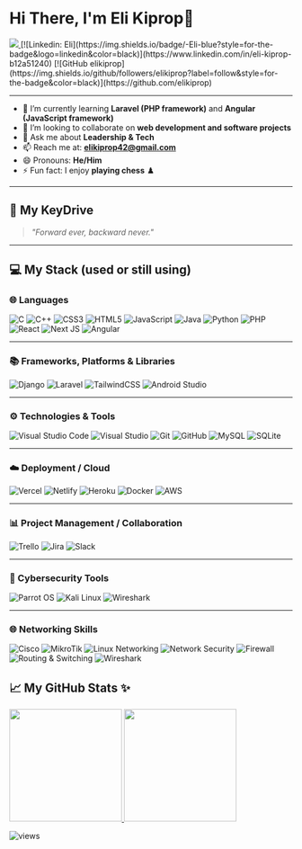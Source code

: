 # Hi There, I'm Eli Kiprop👋

<a href="https://www.twitter.com/EliKiprop9" target="_blank" rel="noreferrer">
  <img src="https://img.shields.io/twitter/follow/EliKiprop9?logo=twitter&style=for-the-badge&color=0891b2&labelColor=1c1917" />
</a>
[![Linkedin: Eli](https://img.shields.io/badge/-Eli-blue?style=for-the-badge&logo=linkedin&color=black)](https://www.linkedin.com/in/eli-kiprop-b12a51240) 
[![GitHub elikiprop](https://img.shields.io/github/followers/elikiprop?label=follow&style=for-the-badge&color=black)](https://github.com/elikiprop)


---

- 🌱 I’m currently learning **Laravel (PHP framework)** and **Angular (JavaScript framework)**  
- 👯 I’m looking to collaborate on **web development and software projects**  
- 💬 Ask me about **Leadership & Tech**  
- 📫 Reach me at: **elikiprop42@gmail.com**  
- 😄 Pronouns: **He/Him**  
- ⚡ Fun fact: I enjoy **playing chess** ♟️  

---

## 🚀 My KeyDrive  
> *"Forward ever, backward never."*  

---

## 💻 My Stack (used or still using)

### 🌐 Languages
![C](https://img.shields.io/badge/c-%2300599C.svg?style=for-the-badge&logo=c&logoColor=white)
![C++](https://img.shields.io/badge/c%2B%2B-%2300599C.svg?style=for-the-badge&logo=c%2B%2B&logoColor=white)
![CSS3](https://img.shields.io/badge/css3-%231572B6.svg?style=for-the-badge&logo=css3&logoColor=white)
![HTML5](https://img.shields.io/badge/html5-%23E34F26.svg?style=for-the-badge&logo=html5&logoColor=white)
![JavaScript](https://img.shields.io/badge/javascript-%23323330.svg?style=for-the-badge&logo=javascript&logoColor=%23F7DF1E)
![Java](https://img.shields.io/badge/java-%23ED8B00.svg?style=for-the-badge&logo=openjdk&logoColor=white)
![Python](https://img.shields.io/badge/python-3670A0?style=for-the-badge&logo=python&logoColor=ffdd54)
![PHP](https://img.shields.io/badge/php-%23777BB4.svg?style=for-the-badge&logo=php&logoColor=white)
![React](https://img.shields.io/badge/react-%2320232a.svg?style=for-the-badge&logo=react&logoColor=%2361DAFB)
![Next JS](https://img.shields.io/badge/next.js-000000?style=for-the-badge&logo=nextdotjs&logoColor=white)
![Angular](https://img.shields.io/badge/Angular-DD0031.svg?style=for-the-badge&logo=angular&logoColor=white)

---

### 📚 Frameworks, Platforms & Libraries
![Django](https://img.shields.io/badge/django-%23092E20.svg?style=for-the-badge&logo=django&logoColor=white)
![Laravel](https://img.shields.io/badge/Laravel-FF2D20.svg?style=for-the-badge&logo=laravel&logoColor=white)
![TailwindCSS](https://img.shields.io/badge/Tailwind_CSS-38B2AC.svg?style=for-the-badge&logo=tailwind-css&logoColor=white)
![Android Studio](https://img.shields.io/badge/Android%20Studio-%2300ACD7.svg?style=for-the-badge&logo=android-studio&logoColor=white)

---

### ⚙️ Technologies & Tools
![Visual Studio Code](https://img.shields.io/badge/Visual%20Studio%20Code-0078d7.svg?style=for-the-badge&logo=visual-studio-code&logoColor=white)
![Visual Studio](https://img.shields.io/badge/Visual%20Studio-5C2D91.svg?style=for-the-badge&logo=visual-studio&logoColor=white)
![Git](https://img.shields.io/badge/Git-F05032.svg?style=for-the-badge&logo=git&logoColor=white)
![GitHub](https://img.shields.io/badge/GitHub-181717.svg?style=for-the-badge&logo=github&logoColor=white)
![MySQL](https://img.shields.io/badge/MySQL-4479A1.svg?style=for-the-badge&logo=mysql&logoColor=white)
![SQLite](https://img.shields.io/badge/SQLite-07405E.svg?style=for-the-badge&logo=sqlite&logoColor=white)

---

### ☁️ Deployment / Cloud
![Vercel](https://img.shields.io/badge/Vercel-000000.svg?style=for-the-badge&logo=vercel&logoColor=white)
![Netlify](https://img.shields.io/badge/Netlify-00C7B7.svg?style=for-the-badge&logo=netlify&logoColor=white)
![Heroku](https://img.shields.io/badge/Heroku-430098.svg?style=for-the-badge&logo=heroku&logoColor=white)
![Docker](https://img.shields.io/badge/Docker-2496ED.svg?style=for-the-badge&logo=docker&logoColor=white)
![AWS](https://img.shields.io/badge/Amazon_AWS-232F3E.svg?style=for-the-badge&logo=amazon-aws&logoColor=white)

---

### 📊 Project Management / Collaboration
![Trello](https://img.shields.io/badge/Trello-0052CC.svg?style=for-the-badge&logo=trello&logoColor=white)
![Jira](https://img.shields.io/badge/Jira-0052CC.svg?style=for-the-badge&logo=jira&logoColor=white)
![Slack](https://img.shields.io/badge/Slack-4A154B.svg?style=for-the-badge&logo=slack&logoColor=white)

---

### 🔐 Cybersecurity Tools
![Parrot OS](https://img.shields.io/badge/Parrot_OS-15AABF.svg?style=for-the-badge&logo=parrot-security&logoColor=white)
![Kali Linux](https://img.shields.io/badge/Kali_Linux-557C94.svg?style=for-the-badge&logo=kali-linux&logoColor=white)
![Wireshark](https://img.shields.io/badge/Wireshark-1679A7.svg?style=for-the-badge&logo=wireshark&logoColor=white)

---

### 🌐 Networking Skills
![Cisco](https://img.shields.io/badge/Cisco-1BA0D7.svg?style=for-the-badge&logo=cisco&logoColor=white)
![MikroTik](https://img.shields.io/badge/MikroTik-293239.svg?style=for-the-badge&logo=mikrotik&logoColor=white)
![Linux Networking](https://img.shields.io/badge/Linux_Networking-FCC624.svg?style=for-the-badge&logo=linux&logoColor=black)
![Network Security](https://img.shields.io/badge/Network_Security-FF0000.svg?style=for-the-badge&logo=letsencrypt&logoColor=white)
![Firewall](https://img.shields.io/badge/Firewall-000000.svg?style=for-the-badge&logo=security&logoColor=white)
![Routing & Switching](https://img.shields.io/badge/Routing_&_Switching-0078D7.svg?style=for-the-badge&logo=protocols&logoColor=white)
![Wireshark](https://img.shields.io/badge/Wireshark-1679A7.svg?style=for-the-badge&logo=wireshark&logoColor=white)


## 📈 My GitHub Stats ✨

<a href="https://github.com/elikiprop">
  <img height="200px" src="https://github-readme-stats.vercel.app/api?username=elikiprop&hide_title=true&hide_border=true&show_icons=true&include_all_commits=true&count_private=true&line_height=21&theme=tokyonight" />
  <img height="200px" src="https://github-readme-stats.vercel.app/api/top-langs/?username=elikiprop&hide_title=true&hide_border=true&layout=compact&langs_count=10&hide=css,html,shaderlab&theme=tokyonight"/>
</a>

![views](https://komarev.com/ghpvc/?username=elikiprop)
